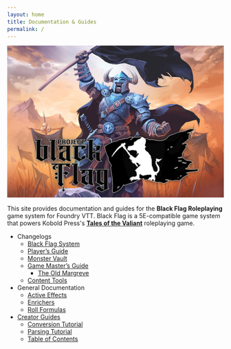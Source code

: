 ```yaml
---
layout: home
title: Documentation & Guides
permalink: /
---
```


![](assets/images/readme.jpg)

This site provides documentation and guides for the **Black Flag Roleplaying** game system for Foundry VTT. Black Flag is a 5E-compatible game system that powers Kobold Press's **[Tales of the Valiant](https://www.talesofthevaliant.com)** roleplaying game.

- Changelogs
  - [Black Flag System](changelogs/system)
  - [Player’s Guide](changelogs/players-guide)
  - [Monster Vault](changelogs/monster-vault)
  - [Game Master’s Guide](changelogs/game-masters-guide)
	- [The Old Margreve](changelogs/old-margreve.md)
  - [Content Tools](changelogs/content-tools)
- General Documentation
  - [Active Effects](documentation/active-effects)
  - [Enrichers](documentation/enrichers)
  - [Roll Formulas](documentation/roll-formulas)
- [Creator Guides](documentation/creator-guides)
  - [Conversion Tutorial](documentation/conversion-tutorial)
  - [Parsing Tutorial](documentation/parsing-tutorial)
  - [Table of Contents](documentation/table-of-contents)
